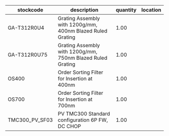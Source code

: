 |stockcode|description|quantity|location|
|---------|-----------|--------|--------|
|GA-T312R0U4|Grating Assembly with 1200g/mm, 400nm Blazed Ruled Grating|1.00||
|GA-T312R0U75|Grating Assembly with 1200g/mm, 750nm Blazed Ruled Grating|1.00||
|OS400|Order Sorting Filter for Insertion at 400nm|1.00||
|OS700|Order Sorting Filter for Insertion at 700nm|1.00||
|TMC300_PV_SF03|PV TMC300 Standard configuration 6P FW,  DC CHOP|1.00||
